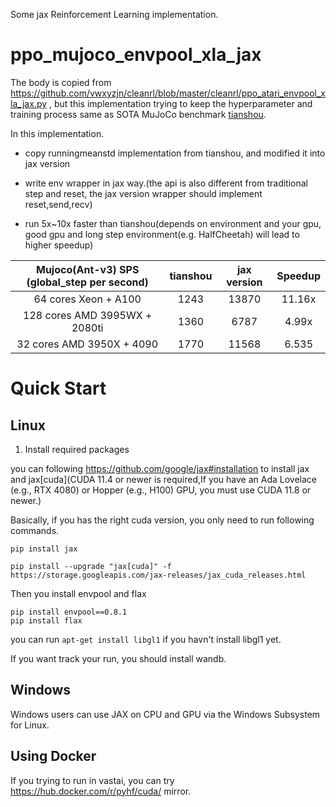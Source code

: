 Some jax Reinforcement Learning implementation.

# ppo_mujoco_envpool_xla_jax

The body is copied from <https://github.com/vwxyzjn/cleanrl/blob/master/cleanrl/ppo_atari_envpool_xla_jax.py> , but this implementation trying to keep the hyperparameter and training process same as SOTA MuJoCo benchmark [tianshou](https://github.com/thu-ml/tianshou).

In this implementation.

- copy runningmeanstd implementation from tianshou, and modified it into jax version

- write env wrapper in jax way.(the api is also different from traditional step and reset, the jax version wrapper should implement reset,send,recv)

- run 5x~10x faster than tianshou(depends on environment and your gpu, good gpu and long step environment(e.g. HalfCheetah) will lead to higher speedup)

|  Mujoco(Ant-v3) SPS (global_step per second) | tianshou | jax version | Speedup |
| :-------------: | :---------: | :--------------:|  :--------------:|
|       64 cores Xeon + A100       |   1243    |       13870     | 11.16x |
|       128 cores AMD 3995WX + 2080ti       |   1360    |       6787     | 4.99x |
|       32 cores AMD 3950X + 4090        |  1770  | 11568 | 6.535 |

# Quick Start

## Linux

1. Install required packages

you can following <https://github.com/google/jax#installation> to install jax and jax[cuda](CUDA 11.4 or newer is required,If you have an Ada Lovelace (e.g., RTX 4080) or Hopper (e.g., H100) GPU, you must use CUDA 11.8 or newer.)

Basically, if you has the right cuda version, you only need to run following commands.

`pip install jax`

`pip install --upgrade "jax[cuda]" -f https://storage.googleapis.com/jax-releases/jax_cuda_releases.html`

Then you install envpool and flax

```
pip install envpool==0.8.1
pip install flax
```

you can run `apt-get install libgl1` if you havn't install libgl1 yet.

If you want track your run, you should install wandb.

## Windows

Windows users can use JAX on CPU and GPU via the Windows Subsystem for Linux.

## Using Docker

If you trying to run in vastai, you can try <https://hub.docker.com/r/pyhf/cuda/> mirror.
